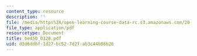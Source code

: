 ```yaml
---
content_type: resource
description: ''
file: /media/https%3A/open-learning-course-data-rc.s3.amazonaws.com/20-450-molecular-and-cellular-pathophysiology-be-450-spring-2005/d2d6ddbf1d27bc527d2fab3c44b06b26_be450_0328.pdf
file_type: application/pdf
resourcetype: Document
title: be450_0328.pdf
uid: d2d6ddbf-1d27-bc52-7d2f-ab3c44b06b26
---
```

